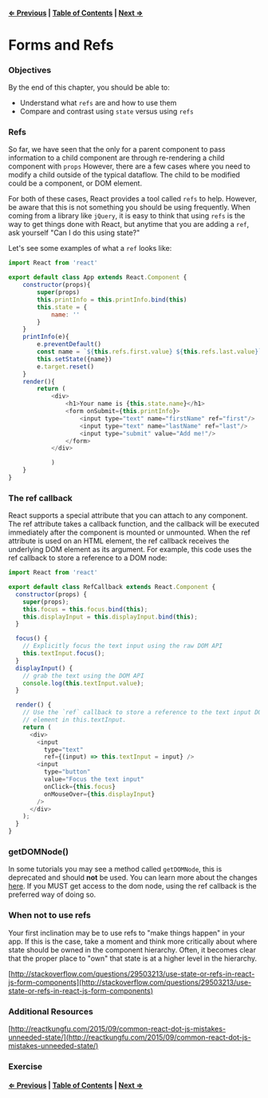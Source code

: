 #### [⇐ Previous](./06-events.md) | [Table of Contents](./../readme.md) | [Next ⇒](./08-lifecycle.md)

# Forms and Refs

### Objectives

By the end of this chapter, you should be able to:

- Understand what `refs` are and how to use them
- Compare and contrast using `state` versus using `refs`

### Refs

So far, we have seen that the only for a parent component to pass information to a child component are through re-rendering a child component with `props`  However, there are a few cases where you need to modify a child outside of the typical dataflow. The child to be modified could be a component, or DOM element. 

For both of these cases, React provides a tool called `refs` to help. However, be aware that this is not something you should be using frequently. When coming from a library like `jQuery`, it is easy to think that using `refs` is the way to get things done with React, but anytime that you are adding a `ref`, ask yourself "Can I do this using state?"

Let's see some examples of what a `ref` looks like:

```js
import React from 'react'

export default class App extends React.Component {
    constructor(props){
        super(props)
        this.printInfo = this.printInfo.bind(this)
        this.state = {
            name: ''
        }
    }
    printInfo(e){
        e.preventDefault()
        const name = `${this.refs.first.value} ${this.refs.last.value}`
        this.setState({name})
        e.target.reset()
    }
    render(){
        return (
            <div>
                <h1>Your name is {this.state.name}</h1>
                <form onSubmit={this.printInfo}>
                    <input type="text" name="firstName" ref="first"/>
                    <input type="text" name="lastName" ref="last"/>
                    <input type="submit" value="Add me!"/>
                </form>
            </div>

            )
    }
}
```

### The ref callback

React supports a special attribute that you can attach to any component. The ref attribute takes a callback function, and the callback will be executed immediately after the component is mounted or unmounted. When the ref attribute is used on an HTML element, the ref callback receives the underlying DOM element as its argument. For example, this code uses the ref callback to store a reference to a DOM node:

```js
import React from 'react'

export default class RefCallback extends React.Component {
  constructor(props) {
    super(props);
    this.focus = this.focus.bind(this);
    this.displayInput = this.displayInput.bind(this);
  }

  focus() {
    // Explicitly focus the text input using the raw DOM API
    this.textInput.focus();
  }
  displayInput() {
    // grab the text using the DOM API
    console.log(this.textInput.value);
  }

  render() {
    // Use the `ref` callback to store a reference to the text input DOM
    // element in this.textInput.
    return (
      <div>
        <input
          type="text"
          ref={(input) => this.textInput = input} />
        <input
          type="button"
          value="Focus the text input"
          onClick={this.focus}
          onMouseOver={this.displayInput}
        />
      </div>
    );
  }
}
```

### getDOMNode()

In some tutorials you may see a method called `getDOMNode`, this is deprecated and should **not** be used. You can learn more about the changes [here](http://stackoverflow.com/questions/30190608/react-js-the-difference-between-finddomnode-and-getdomnode). If you MUST get access to the dom node, using the ref callback is the preferred way of doing so.

### When not to use refs

Your first inclination may be to use refs to "make things happen" in your app. If this is the case, take a moment and think more critically about where state should be owned in the component hierarchy. Often, it becomes clear that the proper place to "own" that state is at a higher level in the hierarchy.

[http://stackoverflow.com/questions/29503213/use-state-or-refs-in-react-js-form-components](http://stackoverflow.com/questions/29503213/use-state-or-refs-in-react-js-form-components)

### Additional Resources

[http://reactkungfu.com/2015/09/common-react-dot-js-mistakes-unneeded-state/](http://reactkungfu.com/2015/09/common-react-dot-js-mistakes-unneeded-state/)

### Exercise

#### [⇐ Previous](./06-events.md) | [Table of Contents](./../readme.md) | [Next ⇒](./08-lifecycle.md)